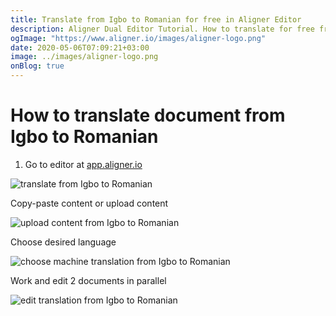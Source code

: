 ```yaml
---
title: Translate from Igbo to Romanian for free in Aligner Editor
description: Aligner Dual Editor Tutorial. How to translate for free from Igbo to Romanian. Aligner is multilingual document management platform. 
ogImage: "https://www.aligner.io/images/aligner-logo.png"
date: 2020-05-06T07:09:21+03:00
image: ../images/aligner-logo.png
onBlog: true
---
```


# How to translate document from Igbo to Romanian

1. Go to editor at [app.aligner.io](https://app.aligner.io "Aligner App web page")

![translate from Igbo to Romanian](../aligner-blank-editor.png "translate from Igbo to Romanian")

Copy-paste content or upload content

![upload content from Igbo to Romanian](../aligner-uploaded-document.png "upload content from Igbo to Romanian")

Choose desired language

![choose machine translation from Igbo to Romanian](../aligner-language-dropdown.png "choose machine translation from Igbo to Romanian")

Work and edit 2 documents in parallel

![edit translation from Igbo to Romanian](../aligner-double-sitded-editor.png "edit translation from Igbo to Romanian")

